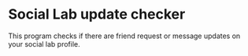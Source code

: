 # Social Lab update checker

This program checks if there are friend request or message updates on  your social lab profile.
